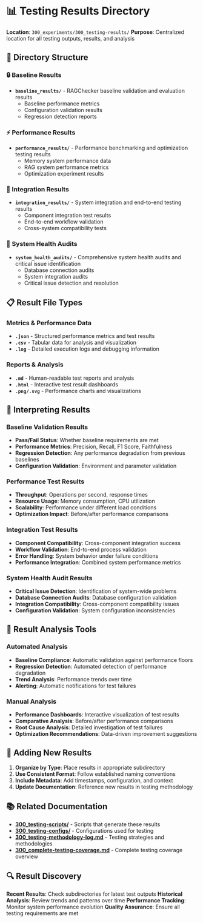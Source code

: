# 📊 Testing Results Directory

**Location**: `300_experiments/300_testing-results/`
**Purpose**: Centralized location for all testing outputs, results, and analysis

## 📁 **Directory Structure**

### **🔒 Baseline Results**
- **`baseline_results/`** - RAGChecker baseline validation and evaluation results
  - Baseline performance metrics
  - Configuration validation results
  - Regression detection reports

### **⚡ Performance Results**
- **`performance_results/`** - Performance benchmarking and optimization testing results
  - Memory system performance data
  - RAG system performance metrics
  - Optimization experiment results

### **🔌 Integration Results**
- **`integration_results/`** - System integration and end-to-end testing results
  - Component integration test results
  - End-to-end workflow validation
  - Cross-system compatibility tests

### **🚨 System Health Audits**
- **`system_health_audits/`** - Comprehensive system health audits and critical issue identification
  - Database connection audits
  - System integration audits
  - Critical issue detection and resolution

## 📋 **Result File Types**

### **Metrics & Performance Data**
- **`.json`** - Structured performance metrics and test results
- **`.csv`** - Tabular data for analysis and visualization
- **`.log`** - Detailed execution logs and debugging information

### **Reports & Analysis**
- **`.md`** - Human-readable test reports and analysis
- **`.html`** - Interactive test result dashboards
- **`.png/.svg`** - Performance charts and visualizations

## 🎯 **Interpreting Results**

### **Baseline Validation Results**
- **Pass/Fail Status**: Whether baseline requirements are met
- **Performance Metrics**: Precision, Recall, F1 Score, Faithfulness
- **Regression Detection**: Any performance degradation from previous baselines
- **Configuration Validation**: Environment and parameter validation

### **Performance Test Results**
- **Throughput**: Operations per second, response times
- **Resource Usage**: Memory consumption, CPU utilization
- **Scalability**: Performance under different load conditions
- **Optimization Impact**: Before/after performance comparisons

### **Integration Test Results**
- **Component Compatibility**: Cross-component integration success
- **Workflow Validation**: End-to-end process validation
- **Error Handling**: System behavior under failure conditions
- **Performance Integration**: Combined system performance metrics

### **System Health Audit Results**
- **Critical Issue Detection**: Identification of system-wide problems
- **Database Connection Audits**: Database configuration validation
- **Integration Compatibility**: Cross-component compatibility issues
- **Configuration Validation**: System configuration inconsistencies

## 🔧 **Result Analysis Tools**

### **Automated Analysis**
- **Baseline Compliance**: Automatic validation against performance floors
- **Regression Detection**: Automated detection of performance degradation
- **Trend Analysis**: Performance trends over time
- **Alerting**: Automatic notifications for test failures

### **Manual Analysis**
- **Performance Dashboards**: Interactive visualization of test results
- **Comparative Analysis**: Before/after performance comparisons
- **Root Cause Analysis**: Detailed investigation of test failures
- **Optimization Recommendations**: Data-driven improvement suggestions

## 🚀 **Adding New Results**

1. **Organize by Type**: Place results in appropriate subdirectory
2. **Use Consistent Format**: Follow established naming conventions
3. **Include Metadata**: Add timestamps, configuration, and context
4. **Update Documentation**: Reference new results in testing methodology

## 📚 **Related Documentation**

- **[300_testing-scripts/](../300_testing-scripts/)** - Scripts that generate these results
- **[300_testing-configs/](../300_testing-configs/)** - Configurations used for testing
- **[300_testing-methodology-log.md](../300_testing-methodology-log.md)** - Testing strategies and methodologies
- **[300_complete-testing-coverage.md](../300_complete-testing-coverage.md)** - Complete testing coverage overview

## 🔍 **Result Discovery**

**Recent Results**: Check subdirectories for latest test outputs
**Historical Analysis**: Review trends and patterns over time
**Performance Tracking**: Monitor system performance evolution
**Quality Assurance**: Ensure all testing requirements are met
